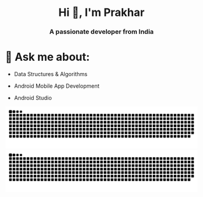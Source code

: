<h1 align="center">Hi 👋, I'm Prakhar</h1>
<h3 align="center">A passionate developer from India</h3>


<h1>💬 <b>Ask me about:</b></h1>

-  Data Structures & Algorithms

-  Android Mobile App Development

-  Android Studio



![GitHub Snake Light](https://github.com/Prakhar1701/Prakhar1701/blob/output/github-contribution-grid-snake.svg)
![GitHub Snake dark](https://github.com/Prakhar1701/Prakhar1701/blob/output/github-contribution-grid-snake-dark.svg)
